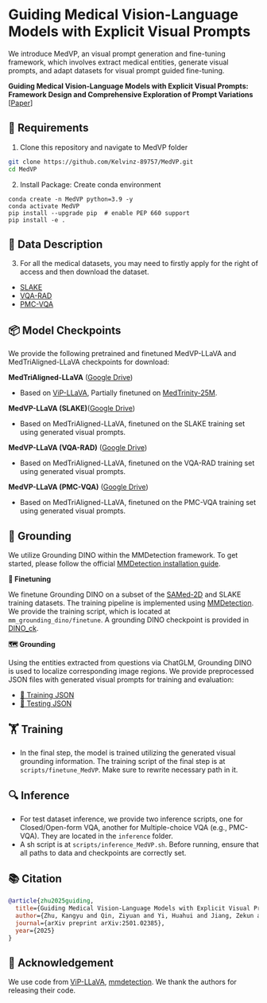 # Guiding Medical Vision-Language Models with Explicit Visual Prompts

We introduce MedVP, an visual prompt generation and fine-tuning framework, which involves extract medical entities, generate visual prompts, and adapt datasets for visual prompt guided fine-tuning.

**Guiding Medical Vision-Language Models with Explicit Visual Prompts: Framework Design and Comprehensive Exploration of Prompt Variations** [[Paper](https://arxiv.org/pdf/2501.02385)] <br>

## 🌟 Requirements
1. Clone this repository and navigate to MedVP folder
```bash
git clone https://github.com/Kelvinz-89757/MedVP.git
cd MedVP
```

2. Install Package: Create conda environment

```Shell
conda create -n MedVP python=3.9 -y
conda activate MedVP
pip install --upgrade pip  # enable PEP 660 support
pip install -e .

```

## 📖 Data Description

3. For all the medical datasets, you may need to firstly apply for the right of access and then download the dataset.
- [SLAKE](https://www.med-vqa.com/slake/)
- [VQA-RAD](https://huggingface.co/datasets/flaviagiammarino/vqa-rad)
- [PMC-VQA](https://huggingface.co/datasets/RadGenome/PMC-VQA)

## 📦 Model Checkpoints

We provide the following pretrained and finetuned MedVP-LLaVA and MedTriAligned-LLaVA checkpoints for download:

**MedTriAligned-LLaVA** ([Google Drive](https://drive.google.com/drive/folders/1RHGNqs7kFyfTxfLTCm_Lzya5gNy5ih4i?usp=drive_link))
- Based on [ViP-LLaVA](https://github.com/WisconsinAIVision/ViP-LLaVA), Partially finetuned on [MedTrinity-25M](https://huggingface.co/datasets/UCSC-VLAA/MedTrinity-25M).


**MedVP-LLaVA (SLAKE)**([Google Drive](https://drive.google.com/drive/folders/16mPfdzN3i3G4P2XgPUMoOP96dXYz2Tb4?usp=drive_link))
- Based on MedTriAligned-LLaVA, finetuned on the SLAKE training set using generated visual prompts.

**MedVP-LLaVA (VQA-RAD)** ([Google Drive](https://drive.google.com/drive/folders/1hSde7t1FQr1mWHZ3YtN3n0bCYQyu3Tt5?usp=drive_link))
- Based on MedTriAligned-LLaVA, finetuned on the VQA-RAD training set using generated visual prompts.

**MedVP-LLaVA (PMC-VQA)** ([Google Drive](https://drive.google.com/drive/folders/12bn4JpeEd4gRHfnD7ILavFilsIEwe-fN?usp=drive_link))
- Based on MedTriAligned-LLaVA, finetuned on the PMC-VQA training set using generated visual prompts.

## 🧭 Grounding

We utilize Grounding DINO within the MMDetection framework. To get started, please follow the official [MMDetection installation guide](https://mmdetection.readthedocs.io/en/latest/get_started.html).

**🔧 Finetuning**

We finetune Grounding DINO on a subset of the [SAMed-2D]( https://huggingface.co/datasets/OpenGVLab/SA-Med2D-20M ) and SLAKE training datasets. The training pipeline is implemented using [MMDetection](https://github.com/open-mmlab/mmdetection). We provide the training script, which is located at `mm_grounding_dino/finetune`. A grounding DINO checkpoint is provided in [DINO_ck](https://drive.google.com/file/d/1o43K0aHxSFe-O9wTX7sEVXtDyq_8LIkk/view?usp=drive_link).


**🗺️ Grounding**

Using the entities extracted from questions via ChatGLM, Grounding DINO is used to localize corresponding image regions. We provide preprocessed JSON files with generated visual prompts for training and evaluation:
- [🔗 Training JSON](https://drive.google.com/drive/folders/1RzkLMrjPZJt35zKu9dd41sDxNYZTSgPW?usp=drive_link)
- [🔗 Testing JSON](https://drive.google.com/drive/folders/1Gutn102szQF9jXo31ylpGrj6zPLhqY0r?usp=drive_link)


## 🏋️ Training
- In the final step, the model is trained utilizing the generated visual grounding information. The training script of the final step is at `scripts/finetune_MedVP`. Make sure to rewrite necessary path in it.

## 🔍 Inference

- For test dataset inference, we provide two inference scripts, one for Closed/Open-form VQA, another for Multiple-choice VQA (e.g., PMC-VQA). They are located in the `inference` folder.
- A sh script is at `scripts/inference_MedVP.sh`. Before running, ensure that all paths to data and checkpoints are correctly set.



## 📚 Citation

```bibtex
@article{zhu2025guiding,
  title={Guiding Medical Vision-Language Models with Explicit Visual Prompts: Framework Design and Comprehensive Exploration of Prompt Variations},
  author={Zhu, Kangyu and Qin, Ziyuan and Yi, Huahui and Jiang, Zekun and Lao, Qicheng and Zhang, Shaoting and Li, Kang},
  journal={arXiv preprint arXiv:2501.02385},
  year={2025}
}
```

## 🙏 Acknowledgement
We use code from [ViP-LLaVA](https://github.com/WisconsinAIVision/ViP-LLaVA), [mmdetection](https://github.com/open-mmlab/mmdetection). We thank the authors for releasing their code.
